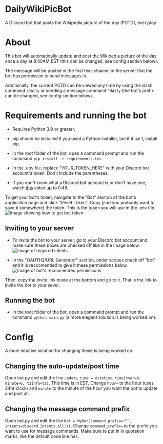 # DailyWikiPicBot
A Discord bot that posts the Wikipedia picture of the day (POTD), everyday

# About
This bot will automatically update and post the Wikipedia picture of the day once a day at 8:00AM EST (this can be changed, see config section below).

The message will be posted in the first text-channel in the server that the bot has permission to send messages in.

Additionally, the current POTD can be viewed any time by using the slash command `/daily` or sending a message command `^daily` (the bot's prefix can be changed, see config section below).

# Requirements and running the bot
- Requires Python 3.9 or greater.

- pip should be installed if you used a Python installer, but if it isn't, install pip.

- In the root folder of the bot, open a command prompt and run the command `pip install -r requirements.txt`.

- In the .env file, replace "YOUR_TOKEN_HERE" with your Discord bot account's token. Don't include the parentheses.

- If you don't know what a Discord bot account is or don't have one, watch [this](https://youtu.be/Gqurhm2QxA0?t=12) video up to 0:48.

To get your bot's token, navigate to the "Bot" section of the bot's application page and click "Reset Token". Copy (and you probably want to save it somewhere) the token. This is the token you will use in the .env file.
![Image showing how to get bot token](https://user-images.githubusercontent.com/47580914/208227610-e9484423-8b84-4a2b-a6d2-856e2b99115d.png)


## Inviting to your server
- To invite the bot to your server, go to your Discord bot account and make sure these boxes are checked off like in the image below.
![Image of required intents](https://user-images.githubusercontent.com/47580914/208226855-93026a5c-a97c-4ba0-a128-4663192080c0.png)

- In the "OAUTH2/URL Generator" section, under scopes check off "bot" and it is reccomended to give it these permissions below.
![Image of bot's reccomended permissions](https://user-images.githubusercontent.com/47580914/208226842-2df7df79-91c9-4d1d-a21a-0a383e16698d.png)

Then, copy the invite link made at the bottom and go to it. That is the link to invite the bot to your sever.

## Running the bot
- In the root folder of the bot, open a command prompt and run the command `python main.py` (a more elegant solution is being worked on).

# Config
A more intuitive solution for changing these is being worked on.
## Changing the auto-update/post time
Open bot.py and edit the line `update_time = datetime.time(hour=8, minute=0, tzinfo=tz)`. This time is in EST. Change `hour=` to the hour (uses 24hr clock) and `minute` to the minute of the hour you want the bot to update and post at.
## Changing the message command prefix
Open bot.py and edit the like `bot = MyBot(command_prefix="^", intents=discord.Intents.all())`. Change `command_prefix=` to the prefix you want to use for message commands. Make sure to put in in quotation marks, like the default code line has.
